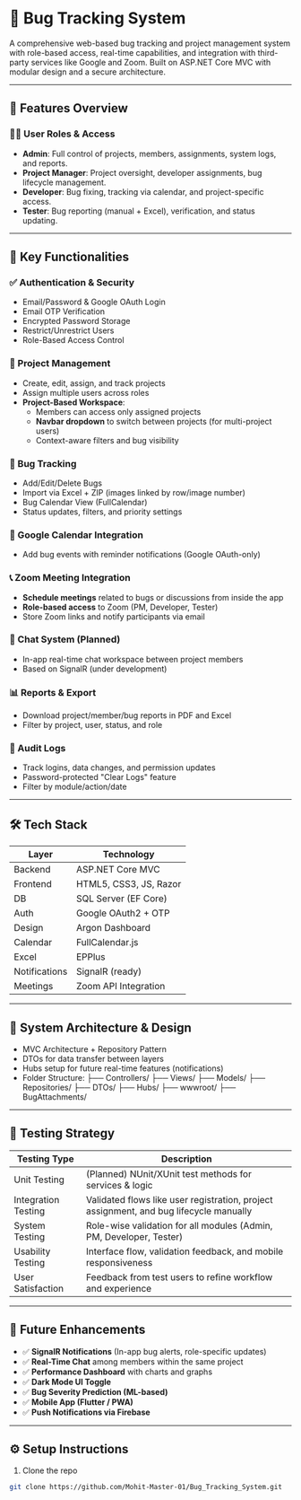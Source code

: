 # 🐞 Bug Tracking System

A comprehensive web-based bug tracking and project management system with role-based access, real-time capabilities, and integration with third-party services like Google and Zoom. Built on ASP.NET Core MVC with modular design and a secure architecture.

---

## 📌 Features Overview

### 🧑‍💼 User Roles & Access
- **Admin**: Full control of projects, members, assignments, system logs, and reports.
- **Project Manager**: Project oversight, developer assignments, bug lifecycle management.
- **Developer**: Bug fixing, tracking via calendar, and project-specific access.
- **Tester**: Bug reporting (manual + Excel), verification, and status updating.

---

## 🧩 Key Functionalities

### ✅ Authentication & Security
- Email/Password & Google OAuth Login
- Email OTP Verification
- Encrypted Password Storage
- Restrict/Unrestrict Users
- Role-Based Access Control

### 📁 Project Management
- Create, edit, assign, and track projects
- Assign multiple users across roles
- **Project-Based Workspace**:
  - Members can access only assigned projects
  - **Navbar dropdown** to switch between projects (for multi-project users)
  - Context-aware filters and bug visibility

### 🐛 Bug Tracking
- Add/Edit/Delete Bugs
- Import via Excel + ZIP (images linked by row/image number)
- Bug Calendar View (FullCalendar)
- Status updates, filters, and priority settings

### 📅 Google Calendar Integration
- Add bug events with reminder notifications (Google OAuth-only)

### 📞 Zoom Meeting Integration
- **Schedule meetings** related to bugs or discussions from inside the app
- **Role-based access** to Zoom (PM, Developer, Tester)
- Store Zoom links and notify participants via email

### 💬 Chat System (Planned)
- In-app real-time chat workspace between project members
- Based on SignalR (under development)

### 📊 Reports & Export
- Download project/member/bug reports in PDF and Excel
- Filter by project, user, status, and role

### 📜 Audit Logs
- Track logins, data changes, and permission updates
- Password-protected "Clear Logs" feature
- Filter by module/action/date

---

## 🛠️ Tech Stack

| Layer        | Technology            |
|--------------|------------------------|
| Backend      | ASP.NET Core MVC       |
| Frontend     | HTML5, CSS3, JS, Razor |
| DB           | SQL Server (EF Core)   |
| Auth         | Google OAuth2 + OTP    |
| Design       | Argon Dashboard        |
| Calendar     | FullCalendar.js        |
| Excel        | EPPlus                 |
| Notifications| SignalR (ready)        |
| Meetings     | Zoom API Integration   |

---

## 🔐 System Architecture & Design

- MVC Architecture + Repository Pattern
- DTOs for data transfer between layers
- Hubs setup for future real-time features (notifications)
- Folder Structure:
├── Controllers/
├── Views/
├── Models/
├── Repositories/
├── DTOs/
├── Hubs/
├── wwwroot/
├── BugAttachments/


---

## 🧪 Testing Strategy

| Testing Type      | Description |
|--------------------|-------------|
| Unit Testing       | (Planned) NUnit/XUnit test methods for services & logic |
| Integration Testing| Validated flows like user registration, project assignment, and bug lifecycle manually |
| System Testing     | Role-wise validation for all modules (Admin, PM, Developer, Tester) |
| Usability Testing  | Interface flow, validation feedback, and mobile responsiveness |
| User Satisfaction  | Feedback from test users to refine workflow and experience |

---

## 🚀 Future Enhancements

- ✅ **SignalR Notifications** (In-app bug alerts, role-specific updates)
- ✅ **Real-Time Chat** among members within the same project
- ✅ **Performance Dashboard** with charts and graphs
- ✅ **Dark Mode UI Toggle**
- ✅ **Bug Severity Prediction (ML-based)**
- ✅ **Mobile App (Flutter / PWA)**
- ✅ **Push Notifications via Firebase**

---

## ⚙️ Setup Instructions

1. Clone the repo  
 ```bash
 git clone https://github.com/Mohit-Master-01/Bug_Tracking_System.git
